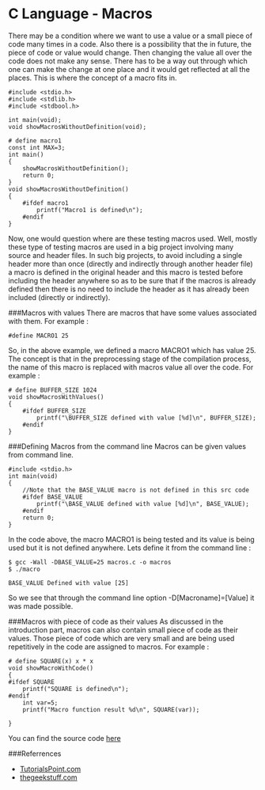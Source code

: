 C Language - Macros
=====================
There may be a condition where we want to use a value or a small piece of code many times in a code. Also there is a possibility that the in future, the piece of code or value would change. Then changing the value all over the code does not make any sense. There has to be a way out through which one can make the change at one place and it would get reflected at all the places. This is where the concept of a macro fits in.

```
#include <stdio.h>
#include <stdlib.h>
#include <stdbool.h>

int main(void);
void showMacrosWithoutDefinition(void);

# define macro1
const int MAX=3;
int main()
{
    showMacrosWithoutDefinition();
    return 0;
}
void showMacrosWithoutDefinition()
{
    #ifdef macro1
        printf("Macro1 is defined\n");
    #endif
}
```
Now, one would question where are these testing macros used. Well, mostly these type of testing macros are used in a big project involving many source and header files. In such big projects, to avoid including a single header more than once (directly and indirectly through another header file) a macro is defined in the original header and this macro is tested before including the header anywhere so as to be sure that if the macros is already defined then there is no need to include the header as it has already been included (directly or indirectly).

###Macros with values
There are macros that have some values associated with them. For example :
```
#define MACRO1 25
```
So, in the above example, we defined a macro MACRO1 which has value 25. The concept is that in the preprocessing stage of the compilation process, the name of this macro is replaced with macros value all over the code. For example :

```
# define BUFFER_SIZE 1024
void showMacrosWithValues()
{
    #ifdef BUFFER_SIZE
        printf("\BUFFER_SIZE defined with value [%d]\n", BUFFER_SIZE);
    #endif
}
```

###Defining Macros from the command line
Macros can be given values from command line.
```
#include <stdio.h>
int main(void)
{
    //Note that the BASE_VALUE macro is not defined in this src code
    #ifdef BASE_VALUE
        printf("\BASE_VALUE defined with value [%d]\n", BASE_VALUE);
    #endif
    return 0;
}
```
In the code above, the macro MACRO1 is being tested and its value is being used but it is not defined anywhere. Lets define it from the command line :
```
$ gcc -Wall -DBASE_VALUE=25 macros.c -o macros
$ ./macro

BASE_VALUE Defined with value [25]
```
So we see that through the command line option -D[Macroname]=[Value] it was made possible.

###Macros with piece of code as their values
As discussed in the introduction part, macros can also contain small piece of code as their values. Those piece of code which are very small and are being used repetitively in the code are assigned to macros. For example :

```
# define SQUARE(x) x * x
void showMacroWithCode()
{
#ifdef SQUARE
    printf("SQUARE is defined\n");
#endif
    int var=5;
    printf("Macro function result %d\n", SQUARE(var));
    
}
```

You can find the source code [here](https://github.com/dineshappavoo/ctgi/blob/master/src/com/ctgi/google/languages/c/code/macros.c)
  
###Referrences

* [TutorialsPoint.com](http://www.tutorialspoint.com/cprogramming/c_pointers.htm)
* [thegeekstuff.com](http://www.thegeekstuff.com/2012/05/c-macros/)

